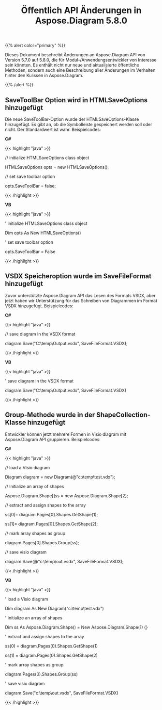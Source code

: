 ﻿---
title: Öffentlich API Änderungen in Aspose.Diagram 5.8.0
type: docs
weight: 20
url: /de/net/public-api-changes-in-aspose-diagram-5-8-0/
---
{{% alert color="primary" %}} 

Dieses Dokument beschreibt Änderungen an Aspose.Diagram API von Version 5.7.0 auf 5.8.0, die für Modul-/Anwendungsentwickler von Interesse sein könnten. Es enthält nicht nur neue und aktualisierte öffentliche Methoden, sondern auch eine Beschreibung aller Änderungen im Verhalten hinter den Kulissen in Aspose.Diagram.

{{% /alert %}} 
## **SaveToolBar Option wird in HTMLSaveOptions hinzugefügt**
Die neue SaveToolBar-Option wurde der HTMLSaveOptions-Klasse hinzugefügt. Es gibt an, ob die Symbolleiste gespeichert werden soll oder nicht. Der Standardwert ist wahr. Beispielcodes:

**C#**

{{< highlight "java" >}}

 // initialize HTMLSaveOptions class object

HTMLSaveOptions opts = new HTMLSaveOptions();

// set save toolbar option

opts.SaveToolBar = false;

{{< /highlight >}}

**VB**

{{< highlight "java" >}}

 ' initialize HTMLSaveOptions class object

Dim opts As New HTMLSaveOptions()

' set save toolbar option

opts.SaveToolBar = False

{{< /highlight >}}
## **VSDX Speicheroption wurde im SaveFileFormat hinzugefügt**
Zuvor unterstützte Aspose.Diagram API das Lesen des Formats VSDX, aber jetzt haben wir Unterstützung für das Schreiben von Diagrammen im Format VSDX hinzugefügt. Beispielcodes:

**C#**

{{< highlight "java" >}}

 // save diagram in the VSDX format

diagram.Save("C:\\temp\\Output.vsdx", SaveFileFormat.VSDX);

{{< /highlight >}}

**VB**

{{< highlight "java" >}}

 ' save diagram in the VSDX format

diagram.Save("C:\temp\Output.vsdx", SaveFileFormat.VSDX)

{{< /highlight >}}
## **Group-Methode wurde in der ShapeCollection-Klasse hinzugefügt**
Entwickler können jetzt mehrere Formen in Visio diagram mit Aspose.Diagram API gruppieren. Beispielcodes:

**C#**

{{< highlight "java" >}}

 // load a Visio diagram

Diagram diagram = new Diagram(@"c:\temp\test.vdx");

// Initialize an array of shapes

Aspose.Diagram.Shape[]ss = new Aspose.Diagram.Shape[2];

// extract and assign shapes to the array

ss[0]= diagram.Pages[0].Shapes.GetShape(1);

ss[1]= diagram.Pages[0].Shapes.GetShape(2);

// mark array shapes as group

diagram.Pages[0].Shapes.Group(ss);

// save visio diagram

diagram.Save(@"c:\temp\out.vsdx", SaveFileFormat.VSDX);

{{< /highlight >}}

**VB**

{{< highlight "java" >}}

 ' load a Visio diagram

Dim diagram As New Diagram("c:\temp\test.vdx")

' Initialize an array of shapes

Dim ss As Aspose.Diagram.Shape() = New Aspose.Diagram.Shape(1) {}

' extract and assign shapes to the array

ss(0) = diagram.Pages(0).Shapes.GetShape(1)

ss(1) = diagram.Pages(0).Shapes.GetShape(2)

' mark array shapes as group

diagram.Pages(0).Shapes.Group(ss)

' save visio diagram

diagram.Save("c:\temp\out.vsdx", SaveFileFormat.VSDX)

{{< /highlight >}}
